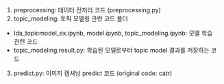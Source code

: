1. preprocessing: 데이터 전처리 코드 (preprocessing.py)
2. topic_modeling: 토픽 모델링 관련 코드 폴더
- lda_topicmodel_ex.ipynb, model.ipynb, topic_modeling.ipynb: 모델 학습 관련 코드
- topic_modeling.result.py: 학습된 모델로부터 topic model 결과를 저장하는 코드
3. predict.py: 이미지 캡셔닝 predict 코드 (original code: catr) 
